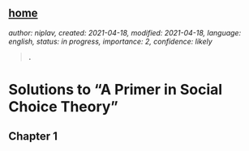 [home](./index.md)
-------------------

*author: niplav, created: 2021-04-18, modified: 2021-04-18, language: english, status: in progress, importance: 2, confidence: likely*

> __.__

Solutions to “A Primer in Social Choice Theory”
================================================

Chapter 1
----------
